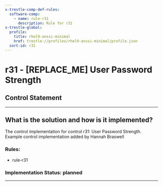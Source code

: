 ```yaml
---
x-trestle-comp-def-rules:
  software-comp:
    - name: rule-r31
      description: Rule for r31
x-trestle-global:
  profile:
    title: rhel9-anssi-minimal
    href: trestle://profiles/rhel9-anssi-minimal/profile.json
  sort-id: r31
---
```


# r31 - \[REPLACE_ME\] User Password Strength

## Control Statement

______________________________________________________________________

## What is the solution and how is it implemented?

<!-- For implementation status enter one of: implemented, partial, planned, alternative, not-applicable -->

<!-- Note that the list of rules under ### Rules: is read-only and changes will not be captured after assembly to JSON -->

<!-- Add control implementation description here for control: r31 -->

The control implementation for control r31: User Password Strength. Example control implementation added by Hannah Braswell

### Rules:

  - rule-r31

### Implementation Status: planned

______________________________________________________________________
